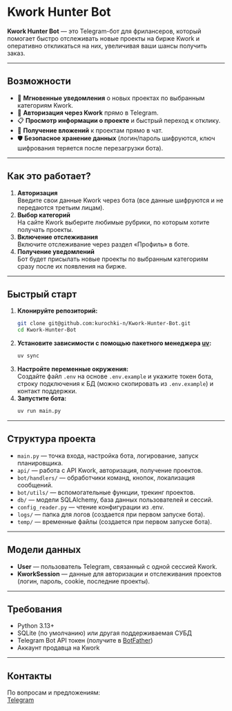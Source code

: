 # Kwork Hunter Bot

**Kwork Hunter Bot** — это Telegram-бот для фрилансеров, который помогает быстро отслеживать новые проекты на бирже Kwork и оперативно откликаться на них, увеличивая ваши шансы получить заказ.

---

## Возможности

- 🔔 **Мгновенные уведомления** о новых проектах по выбранным категориям Kwork.
- 👤 **Авторизация через Kwork** прямо в Telegram.
- 📋 **Просмотр информации о проекте** и быстрый переход к отклику.
- 📎 **Получение вложений** к проектам прямо в чат.
- 🛡️ **Безопасное хранение данных** (логин/пароль шифруются, ключ шифрования теряется после перезагрузки бота).

---

## Как это работает?

1. **Авторизация**  
   Введите свои данные Kwork через бота (все данные шифруются и не передаются третьим лицам).
2. **Выбор категорий**  
   На сайте Kwork выберите любимые рубрики, по которым хотите получать проекты.
3. **Включение отслеживания**  
   Включите отслеживание через раздел «Профиль» в боте.
4. **Получение уведомлений**  
   Бот будет присылать новые проекты по выбранным категориям сразу после их появления на бирже.

---

## Быстрый старт

1. **Клонируйте репозиторий:**
   ```bash
   git clone git@github.com:kurochki-n/Kwork-Hunter-Bot.git
   cd Kwork-Hunter-Bot
   ```
2. **Установите зависимости с помощью пакетного менеджера [uv](https://github.com/astral-sh/uv):**
   ```bash
   uv sync
   ```
3. **Настройте переменные окружения:**  
   Создайте файл `.env` на основе `.env.example` и укажите токен бота, строку подключения к БД (можно скопировать из `.env.example`) и контакт поддержки.
4. **Запустите бота:**
   ```bash
   uv run main.py
   ```

---

## Структура проекта

- `main.py` — точка входа, настройка бота, логирование, запуск планировщика.
- `api/` — работа с API Kwork, авторизация, получение проектов.
- `bot/handlers/` — обработчики команд, кнопок, локализация сообщений.
- `bot/utils/` — вспомогательные функции, трекинг проектов.
- `db/` — модели SQLAlchemy, база данных пользователей и сессий.
- `config_reader.py` — чтение конфигурации из .env.
- `logs/` — папка для логов (создается при первом запуске бота).
- `temp/` — временные файлы (создается при первом запуске бота).

---

## Модели данных

- **User** — пользователь Telegram, связанный с одной сессией Kwork.
- **KworkSession** — данные для авторизации и отслеживания проектов (логин, пароль, cookie, последние проекты).

---

## Требования

- Python 3.13+
- SQLite (по умолчанию) или другая поддерживаемая СУБД
- Telegram Bot API токен (получите в [BotFather](https://t.me/BotFather))
- Аккаунт продавца на Kwork

---

## Контакты

По вопросам и предложениям:  
[Telegram](https://t.me/kurochki_n)

